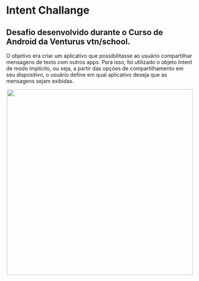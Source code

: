 # Intent Challange
## Desafio desenvolvido durante o Curso de Android da Venturus vtn/school.
O objetivo era criar um aplicativo que possibilitasse ao usuário compartilhar mensagens de texto com outros apps. Para isso, foi utilizado o objeto Intent de modo implícito, ou seja, a partir das opções de compartilhamento em seu dispositivo, o usuário define em qual aplicativo deseja que as mensagens sejam exibidas.


<p align="center">
<img src="https://github.com/abressam/IntentChallange/blob/main/intentsVideo.gif" height="500"/>
</p>
